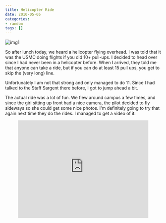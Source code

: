 ```yaml
---
title: Helicopter Ride
date: 2010-05-05
categories:
- random
tags: []
---
```


![img1](/images/blgr/IMG_0665.jpg)


So after lunch today, we heard a helicopter flying overhead. I was told that it was the USMC doing flights if you did 10+ pull-ups. I decided to head over since I had never been in a helicopter before. When I arrived, they told me that anyone can take a ride, but if you can do at least 15 pull ups, you get to skip the (very long) line.

Unfortunately I am not that strong and only managed to do 11. Since I had talked to the Staff Sargent there before, I got to jump ahead a bit.

The actual ride was a lot of fun. We flew around campus a few times, and since the girl sitting up front had a nice camera, the pilot decided to fly sideways so she could get some nice photos. I'm definitely going to try that again next time they do the rides. I managed to get a video of it:

<div align="center"><iframe width="420" height="315" src="https://www.youtube.com/embed/jqEbTngPrho" frameborder="0" allowfullscreen></iframe></div>

